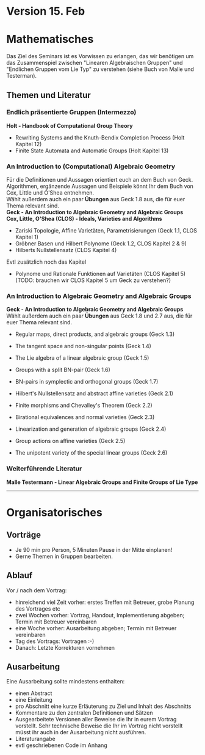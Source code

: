 # Version 15. Feb
# Mathematisches
Das Ziel des Seminars ist es Vorwissen zu erlangen, das wir ben&ouml;tigen
um das Zusammenspiel zwischen "Linearen Algebraischen Gruppen" und 
"Endlichen Gruppen vom Lie Typ" zu verstehen (siehe Buch von Malle und Testerman).

## Themen und Literatur

### Endlich pr&auml;sentierte Gruppen (Intermezzo)
**Holt - Handbook of Computational Group Theory**
- Rewriting Systems and the Knuth-Bendix Completion Process (Holt Kapitel 12)
- Finite State Automata and Automatic Groups (Holt Kapitel 13)

### An Introduction to (Computational) Algebraic Geometry
F&uuml;r die Definitionen und Aussagen orientiert euch an dem Buch von Geck.  
Algorithmen, erg&auml;nzende Aussagen und Beispiele k&ouml;nnt Ihr dem Buch
von Cox, Little und O'Shea entnehmen.  
W&auml;hlt au&szlig;erdem auch ein paar **&Uuml;bungen** aus Geck 1.8 aus, die
f&uuml;r euer Thema relevant sind.  
**Geck - An Introduction to Algebraic Geometry and Algebraic Groups**  
**Cox, Little, O'Shea (CLOS) - Ideals, Varieties and Algorithms**  
- Zariski Topologie, Affine Variet&auml;ten, Parametrisierungen (Geck 1.1, CLOS Kapitel 1)
- Gr&ouml;bner Basen und Hilbert Polynome (Geck 1.2, CLOS Kapitel 2 & 9)
- Hilberts Nullstellensatz (CLOS Kapitel 4)

Evtl zus&auml;tzlich noch das Kapitel
- Polynome und Rationale Funktionen auf Variet&auml;ten (CLOS Kapitel 5)
(TODO: brauchen wir CLOS Kapitel 5 um Geck zu verstehen?)

### An Introduction to Algebraic Geometry and Algebraic Groups
**Geck - An Introduction to Algebraic Geometry and Algebraic Groups**  
W&auml;hlt au&szlig;erdem auch ein paar **&Uuml;bungen** aus Geck 1.8 und 2.7 aus, die
f&uuml;r euer Thema relevant sind.  
- Regular maps, direct products, and algebraic groups (Geck 1.3)
- The tangent space and non-singular points (Geck 1.4)
- The Lie algebra of a linear algebraic group (Geck 1.5)
- Groups with a split BN-pair (Geck 1.6)
- BN-pairs in symplectic and orthogonal groups (Geck 1.7)

- Hilbert's Nullstellensatz and abstract affine varieties (Geck 2.1)
- Finite morphisms and Chevalley's Theorem (Geck 2.2)
- Birational equivalences and normal varieties (Geck 2.3)
- Linearization and generation of algebraic groups (Geck 2.4)
- Group actions on affine varieties (Geck 2.5)
- The unipotent variety of the special linear groups (Geck 2.6)

### Weiterf&uuml;hrende Literatur
**Malle Testermann - Linear Algebraic Groups and Finite Groups of Lie Type**

---
# Organisatorisches
## Vortr&auml;ge
- Je 90 min pro Person, 5 Minuten Pause in der Mitte einplanen!
- Gerne Themen in Gruppen bearbeiten.

## Ablauf
Vor / nach dem Vortrag:
- hinreichend viel Zeit vorher: erstes Treffen mit Betreuer, grobe Planung des Vortrages etc
- zwei Wochen vorher: Vortrag, Handout, Implementierung abgeben; Termin mit Betreuer vereinbaren
- eine Woche vorher: Ausarbeitung abgeben; Termin mit Betreuer vereinbaren
- Tag des Vortrags: Vortragen :-)
- Danach: Letzte Korrekturen vornehmen

## Ausarbeitung
Eine Ausarbeitung sollte mindestens enthalten:
- einen Abstract
- eine Einleitung
- pro Abschnitt eine kurze Erl&auml;uterung zu Ziel und Inhalt des Abschnitts
- Kommentare zu den zentralen Definitionen und S&auml;tzen
- Ausgearbeitete Versionen aller Beweise die Ihr in eurem Vortrag vorstellt.
Sehr technische Beweise die Ihr im Vortrag nicht vorstellt m&uuml;sst ihr auch
in der Ausarbeitung nicht ausf&uuml;hren.
- Literaturangabe
- evtl geschriebenen Code im Anhang
